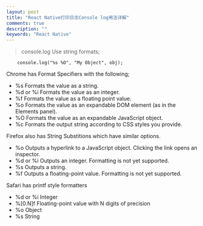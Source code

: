 ```yaml
---
layout: post
title: "React Native打印日志Console log用法详解"
comments: true
description: ""
keywords: "React Native"
---
```


> console.log
Use string formats;


		console.log("%s %O", "My Object", obj);





Chrome has Format Specifiers with the following;


- %s Formats the value as a string.
- %d or %i Formats the value as an integer.
- %f Formats the value as a floating point value.
- %o Formats the value as an expandable DOM element (as in the Elements panel).
- %O Formats the value as an expandable JavaScript object.
- %c Formats the output string according to CSS styles you provide.

Firefox also has String Substitions which have similar options.

- %o Outputs a hyperlink to a JavaScript object. Clicking the link opens an inspector.
- %d or %i Outputs an integer. Formatting is not yet supported.
- %s Outputs a string.
- %f Outputs a floating-point value. Formatting is not yet supported.

Safari has printf style formatters

- %d or %i Integer
- %[0.N]f Floating-point value with N digits of precision
- %o Object
- %s String
